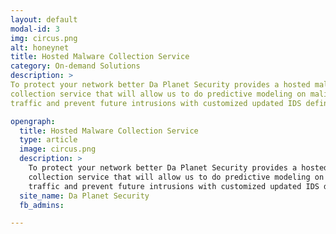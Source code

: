 ```yaml
---
layout: default
modal-id: 3
img: circus.png
alt: honeynet
title: Hosted Malware Collection Service
category: On-demand Solutions
description: >
To protect your network better Da Planet Security provides a hosted malware 
collection service that will allow us to do predictive modeling on malicious 
traffic and prevent future intrusions with customized updated IDS definitions.

opengraph:
  title: Hosted Malware Collection Service
  type: article
  image: circus.png
  description: >
    To protect your network better Da Planet Security provides a hosted malware 
    collection service that will allow us to do predictive modeling on malicious 
    traffic and prevent future intrusions with customized updated IDS definitions.
  site_name: Da Planet Security
  fb_admins:

---
```

